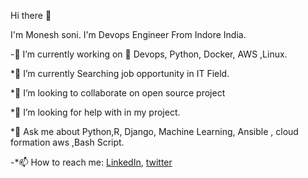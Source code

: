  Hi there 👋

I'm Monesh soni. I'm  Devops Engineer From Indore India.

-🔭 I’m currently working on 🐍 Devops, Python, Docker, AWS ,Linux.

*🌱 I’m currently Searching job opportunity in IT Field. 

*👯 I’m looking to collaborate on open source project

*🤔 I’m looking for help with in my project.

*💬 Ask me about Python,R, Django, Machine Learning, Ansible , cloud formation aws ,Bash Script.

-*📫 How to reach me: [LinkedIn](https://www.linkedin.com/in/monesh-soni/), [twitter](https://twitter.com/monesh_soni)
